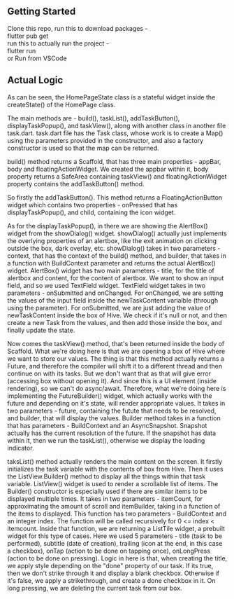 ## Getting Started

Clone this repo, run this to download packages - <br/>
    flutter pub get <br/>
run this to actually run the project - <br/>
    flutter run <br/>
    or Run from VSCode <br/>

## Actual Logic

 As can be seen, the HomePageState class is a stateful widget inside the
 createState() of the HomePage class.

 The main methods are - build(), taskList(), addTaskButton(), displayTaskPopup(),
 and taskView(), along with another class in another file task.dart.
 task.dart file has the Task class, whose work is to create a Map() using the 
 parameters provided in the constructor, and also a factory constructor is used
 so that the map can be returned.


 build() method returns a Scaffold, that has three main properties - appBar, body
 and floatingActionWidget. We created the appbar within it, body property returns
 a SafeArea containing taskView() and floatingActionWidget property contains the
 addTaskButton() method.


 So firstly the addTaskButton(). This method returns a FloatingActionButton widget
 which contains two properties - onPressed that has displayTaskPopup(), and child,
 containing the icon widget.


 As for the displayTaskPopup(), in there we are showing the AlertBox() widget 
 from the showDialog() widget. showDialog() actually just implements the overlying 
 properties of an alertbox, like the exit animation on clicking outside the box, 
 dark overlay, etc.
            showDialog() takes in two parameters - context, that has the context 
 of the build() method, and builder, that takes in a function with BuildContext 
 parameter and returns the actual AlertBox() widget.
            AlertBox() widget has two main parameters - title, for the title of 
 alertbox and content, for the content of alertbox. We want to show an input field, 
 and so we used TextField widget. TextField widget takes in two parameters - 
 onSubmitted and onChanged. For onChanged, we are setting the values of the input 
 field inside the newTaskContent varialble (through using the parameter). For 
 onSubmitted, we are just adding the value of newTaskContent inside the box of 
 Hive. We check if it's null or not, and then create a new Task from the values, 
 and then add those inside the box, and finally update the state.


 Now comes the taskView() method, that's been returned inside the body of Scaffold.
 What we're doing here is that we are opening a box of Hive where we want to store
 our values. The thing is that this method actually returns a Future, and therefore
 the compiler will shift it to a different thread and then continue on with its
 tasks. But we don't want that as that will give error (accessing box without 
 opening it). And since this is a UI element (inside rendering), so we can't do 
 async/await.
            Therefore, what we're doing here is implementing the FutureBuilder()
 widget, which actually works with the future and depending on it's state, will 
 render appropriate values. It takes in two parameters - future, containing the
 futute that needs to be resolved, and builder, that will display the values. 
 Builder method takes in a function that has parameters - BuildContext and an 
 AsyncSnapshot. Snapshot actually has the current resolution of the future. If
 the snapshot has data within it, then we run the taskList(), otherwise we display
 the loading indicator.


 taksList() method actually renders the main content on the screen. It firstly 
 initializes the task variable with the contents of box from Hive. Then it uses
 the ListView.Builder() method to display all the things within that task variable.
            ListView() widget is used to render a scrollable list of items. The
            Builder() constructor is especially used if there are similar items
            to be displayed multiple times.
  It takes in two parameters - itemCount, for approximating the amount of scroll
  and itemBuilder, taking in a function of the items to displayed. This function
  has two parameters - BuildContext and an integer index. The function will be 
  called recursively for 0 <= index < itemcount.
  Inside that function, we are returning a ListTile widget, a prebuilt widget for
  this type of cases. Here we used 5 parameters - title (task to be performed), 
  subtitle (date of creation), trailing (icon at the end, in this case a checkbox),
  onTap (action to be done on tapping once), onLongPress (action to be done on 
  pressing).
            Logic in here is that, when creating the title, we apply style depending
            on the "done" property of our task. If its true, then we don't strike
            through it and display a blank checkbox. Otherwise if it's false, we
            apply a strikethrough, and create a done checkbox in it.
            On long pressing, we are deleting the current task from our box.
